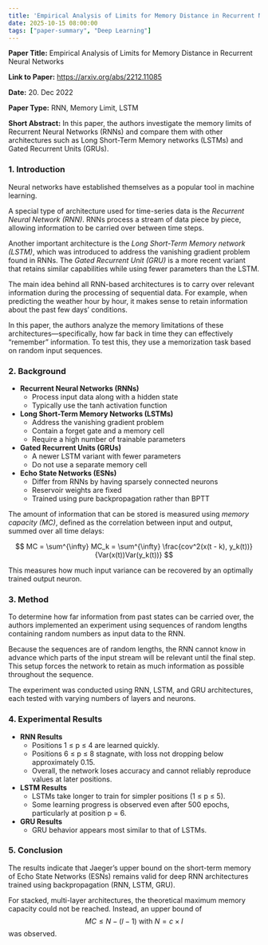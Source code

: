 ```yaml
---
title: 'Empirical Analysis of Limits for Memory Distance in Recurrent Neural Networks'
date: 2025-10-15 08:00:00
tags: ["paper-summary", "Deep Learning"]
---
```


**Paper Title:** Empirical Analysis of Limits for Memory Distance in Recurrent Neural Networks

**Link to Paper:** https://arxiv.org/abs/2212.11085

**Date:** 20. Dec 2022

**Paper Type:** RNN, Memory Limit, LSTM

**Short Abstract:**
In this paper, the authors investigate the memory limits of Recurrent Neural Networks (RNNs) and compare them with other architectures such as Long Short-Term Memory networks (LSTMs) and Gated Recurrent Units (GRUs).


### 1. Introduction

Neural networks have established themselves as a popular tool in machine learning.

A special type of architecture used for time-series data is the *Recurrent Neural Network (RNN)*. RNNs process a stream of data piece by piece, allowing information to be carried over between time steps.

Another important architecture is the *Long Short-Term Memory network (LSTM)*, which was introduced to address the vanishing gradient problem found in RNNs. The *Gated Recurrent Unit (GRU)* is a more recent variant that retains similar capabilities while using fewer parameters than the LSTM.

The main idea behind all RNN-based architectures is to carry over relevant information during the processing of sequential data. For example, when predicting the weather hour by hour, it makes sense to retain information about the past few days’ conditions.

In this paper, the authors analyze the memory limitations of these architectures—specifically, how far back in time they can effectively “remember” information. To test this, they use a memorization task based on random input sequences.


### 2. Background

* **Recurrent Neural Networks (RNNs)**
  * Process input data along with a hidden state
  * Typically use the tanh activation function
* **Long Short-Term Memory Networks (LSTMs)**
  * Address the vanishing gradient problem
  * Contain a forget gate and a memory cell
  * Require a high number of trainable parameters
* **Gated Recurrent Units (GRUs)**
  * A newer LSTM variant with fewer parameters
  * Do not use a separate memory cell
* **Echo State Networks (ESNs)**
  * Differ from RNNs by having sparsely connected neurons
  * Reservoir weights are fixed
  * Trained using pure backpropagation rather than BPTT

The amount of information that can be stored is measured using *memory capacity (MC)*, defined as the correlation between input and output, summed over all time delays:

$$
MC = \sum^{\infty} MC_k = \sum^{\infty} \frac{cov^2(x(t - k), y_k(t))}{Var(x(t))Var(y_k(t))}
$$

This measures how much input variance can be recovered by an optimally trained output neuron.


### 3. Method

To determine how far information from past states can be carried over, the authors implemented an experiment using sequences of random lengths containing random numbers as input data to the RNN.

Because the sequences are of random lengths, the RNN cannot know in advance which parts of the input stream will be relevant until the final step. This setup forces the network to retain as much information as possible throughout the sequence.

The experiment was conducted using RNN, LSTM, and GRU architectures, each tested with varying numbers of layers and neurons.


### 4. Experimental Results

* **RNN Results**
  * Positions 1 ≤ p ≤ 4 are learned quickly.
  * Positions 6 ≤ p ≤ 8 stagnate, with loss not dropping below approximately 0.15.
  * Overall, the network loses accuracy and cannot reliably reproduce values at later positions.
* **LSTM Results**
  * LSTMs take longer to train for simpler positions (1 ≤ p ≤ 5).
  * Some learning progress is observed even after 500 epochs, particularly at position p = 6.
* **GRU Results**
  * GRU behavior appears most similar to that of LSTMs.


### 5. Conclusion

The results indicate that Jaeger’s upper bound on the short-term memory of Echo State Networks (ESNs) remains valid for deep RNN architectures trained using backpropagation (RNN, LSTM, GRU).

For stacked, multi-layer architectures, the theoretical maximum memory capacity could not be reached. Instead, an upper bound of
$$MC \le N - (l - 1) \text{ with } N = c \times l$$
was observed.
